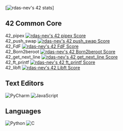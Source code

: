 [![rdas-nev's 42 stats](https://badge42.vercel.app/api/v2/cl60v9pk0000609mmz6y2ovcn/stats?cursusId=21&coalitionId=109)]
<br />
## 42 Common Core
42_pipex         [![rdas-nev's 42 pipex Score](https://badge42.vercel.app/api/v2/cl60v9pk0000609mmz6y2ovcn/project/2554726)](https://github.com/RodrigoEstrela/42-pipex)
<br />
42_push_swap     [![rdas-nev's 42 push_swap Score](https://badge42.vercel.app/api/v2/cl60v9pk0000609mmz6y2ovcn/project/2554725)](https://github.com/JaeSeoKim/badge42)
<br />
42_FdF           [![rdas-nev's 42 FdF Score](https://badge42.vercel.app/api/v2/cl60v9pk0000609mmz6y2ovcn/project/2554729)](https://github.com/JaeSeoKim/badge42)
<br />
42_Born2beroot   [![rdas-nev's 42 Born2beroot Score](https://badge42.vercel.app/api/v2/cl60v9pk0000609mmz6y2ovcn/project/2524618)](https://github.com/JaeSeoKim/badge42)
<br />
42_get_next_line [![rdas-nev's 42 get_next_line Score](https://badge42.vercel.app/api/v2/cl60v9pk0000609mmz6y2ovcn/project/2524617)](https://github.com/JaeSeoKim/badge42)
<br />
42_ft_printf     [![rdas-nev's 42 ft_printf Score](https://badge42.vercel.app/api/v2/cl60v9pk0000609mmz6y2ovcn/project/2524014)](https://github.com/JaeSeoKim/badge42)
<br />
42_libft         [![rdas-nev's 42 Libft Score](https://badge42.vercel.app/api/v2/cl60v9pk0000609mmz6y2ovcn/project/2497460)](https://github.com/JaeSeoKim/badge42)
<br />
## Text Editors
![PyCharm](https://img.shields.io/badge/pycharm-143?style=for-the-badge&logo=pycharm&logoColor=black&color=black&labelColor=green) ![JavaScript](https://img.shields.io/badge/CLion-000000?style=for-the-badge&logo=clion&logoColor=white)
<br />
## Languages
 ![Python](https://img.shields.io/badge/python-3670A0?style=for-the-badge&logo=python&logoColor=ffdd54) ![C](https://img.shields.io/badge/c-%2300599C.svg?style=for-the-badge&logo=c&logoColor=white)
